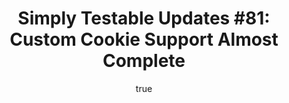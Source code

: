 ---
layout: default
title: "Simply Testable Updates #81: Custom Cookie Support Almost Complete"
author:
    name: Jon Cram
    url: https://github.com/webignition
continue_reading: false
newsletter:
    issue_number: 81st
    url: https://us5.campaign-archive1.com/?u=ac75e33d993d2b502e333ddd0&amp;id=bde3c3bfc6
    highlights:
        - Custom cookie support is almost complete
    closing_sentence: Expect the next newsletter in a  week from now on 26 March 2014
---